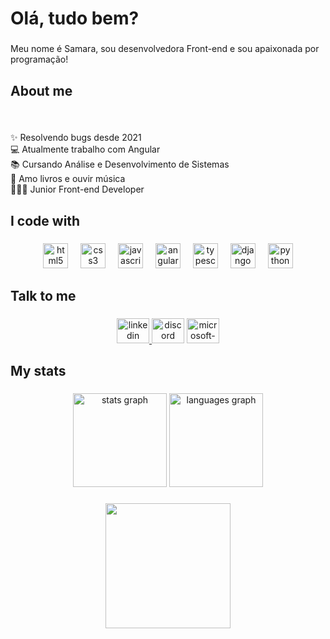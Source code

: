 <h1 align="left">Olá, tudo bem?</h1>

###

<p align="left">Meu nome é Samara, sou desenvolvedora Front-end e sou apaixonada por programação!</p>

###

<h2 align="left">About me</h2>

###

<br clear="both">

<p align="left">✨ Resolvendo bugs desde 2021<br>💻 Atualmente trabalho com Angular<br>📚 Cursando Análise e Desenvolvimento de Sistemas<br>🎲 Amo livros e ouvir música<br>👩🏻‍💻 Junior Front-end Developer</p>

###

<h2 align="left">I code with</h2>

###

<div align="center">
  <img src="https://cdn.jsdelivr.net/gh/devicons/devicon/icons/html5/html5-plain.svg" height="40" alt="html5 logo"  />
  <img width="12" />
  <img src="https://cdn.jsdelivr.net/gh/devicons/devicon/icons/css3/css3-plain.svg" height="40" alt="css3 logo"  />
  <img width="12" />
  <img src="https://cdn.jsdelivr.net/gh/devicons/devicon/icons/javascript/javascript-original.svg" height="40" alt="javascript logo"  />
  <img width="12" />
  <img src="https://cdn.jsdelivr.net/gh/devicons/devicon/icons/angularjs/angularjs-plain.svg" height="40" alt="angularjs logo"  />
  <img width="12" />
  <img src="https://cdn.jsdelivr.net/gh/devicons/devicon/icons/typescript/typescript-plain.svg" height="40" alt="typescript logo"  />
  <img width="12" />
  <img src="https://cdn.jsdelivr.net/gh/devicons/devicon/icons/django/django-plain.svg" height="40" alt="django logo"  />
   <img width="12" />
  <img src="https://cdn.jsdelivr.net/gh/devicons/devicon/icons/python/python-original.svg" height="40" alt="python logo"  />
  
</div>

###

<h2 align="left">Talk to me</h2>

###

<div align="center">
  <a href="https://www.linkedin.com/in/samara-caldas-1ab88120a/" target="_blank">
    <img src="https://raw.githubusercontent.com/maurodesouza/profile-readme-generator/master/src/assets/icons/social/linkedin/default.svg" width="52" height="40" alt="linkedin logo"  />
  </a>
  <img src="https://raw.githubusercontent.com/maurodesouza/profile-readme-generator/master/src/assets/icons/social/discord/default.svg" width="52" height="40" alt="discord logo"  />
  <a href="samaracaldass@hotmail.com" target="_blank">
    <img src="https://raw.githubusercontent.com/maurodesouza/profile-readme-generator/master/src/assets/icons/social/microsoft-outlook/default.svg" width="52" height="40" alt="microsoft-outlook logo"  />
  </a>
</div>

###

<h2 align="left">My stats</h2>

###

<div align="center">
  <img src="https://github-readme-stats.vercel.app/api?username=samaracaldas&hide_title=false&hide_rank=false&show_icons=true&include_all_commits=true&count_private=true&disable_animations=false&theme=jolly&locale=en&hide_border=false&order=1" height="150" alt="stats graph"  />
  <img src="https://github-readme-stats.vercel.app/api/top-langs?username=samaracaldas&locale=en&hide_title=false&layout=compact&card_width=320&langs_count=5&theme=jolly&hide_border=false&order=2" height="150" alt="languages graph"  />
</div>

###

<div align="center">
  <img height="200" src="https://media.giphy.com/media/JIX9t2j0ZTN9S/giphy.gif"  />
</div>

###
